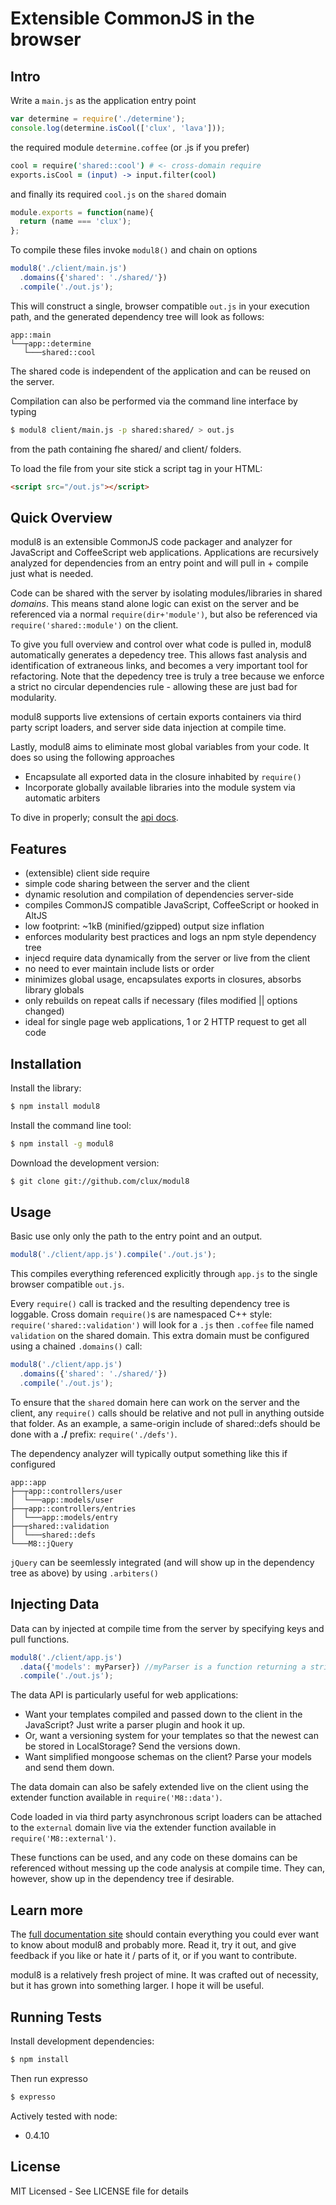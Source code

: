 # Extensible CommonJS in the browser
## Intro

Write a `main.js` as the application entry point

````javascript
var determine = require('./determine');
console.log(determine.isCool(['clux', 'lava']));
````

the required module `determine.coffee` (or .js if you prefer)

````coffeescript
cool = require('shared::cool') # <- cross-domain require
exports.isCool = (input) -> input.filter(cool)
````

and finally its required `cool.js` on the `shared` domain

````javascript
module.exports = function(name){
  return (name === 'clux');
};
````

To compile these files invoke `modul8()` and chain on options

````javascript
modul8('./client/main.js')
  .domains({'shared': './shared/'})
  .compile('./out.js');
````

This will construct a single, browser compatible `out.js` in your execution path, and the generated dependency tree will look as follows:

    app::main
    └──┬app::determine
       └───shared::cool

The shared code is independent of the application and can be reused on the server.

Compilation can also be performed via the command line interface by typing

````bash
$ modul8 client/main.js -p shared:shared/ > out.js
````

from the path containing fhe shared/ and client/ folders.

To load the file from your site stick a script tag in your HTML:

````html
<script src="/out.js"></script>
````

## Quick Overview

modul8 is an extensible CommonJS code packager and analyzer for JavaScript and CoffeeScript web applications.
Applications are recursively analyzed for dependencies from an entry point and will pull in + compile just what is needed.

Code can be shared with the server by isolating modules/libraries in  shared _domains_. This means stand alone logic
can exist on the server and be referenced via a normal `require(dir+'module')`, but also be referenced via `require('shared::module')` on the client.

To give you full overview and control over what code is pulled in, modul8 automatically generates a depedency tree. This allows
fast analysis and identification of extraneous links, and becomes a very important tool for refactoring.
Note that the depedency tree is truly a tree because we enforce a strict no circular dependencies rule - allowing these are just bad for modularity.

modul8 supports live extensions of certain exports containers via third party script loaders, and server side data injection at compile time.

Lastly, modul8 aims to eliminate most global variables from your code. It does so using the following approaches

 - Encapsulate all exported data in the closure inhabited by `require()`
 - Incorporate globally available libraries into the module system via automatic arbiters

To dive in properly; consult the [api docs](http://clux.github.com/modul8/docs/api.html).

## Features

 - (extensible) client side require
 - simple code sharing between the server and the client
 - dynamic resolution and compilation of dependencies server-side
 - compiles CommonJS compatible JavaScript, CoffeeScript or hooked in AltJS
 - low footprint: ~1kB (minified/gzipped) output size inflation
 - enforces modularity best practices and logs an npm style dependency tree
 - injecd require data dynamically from the server or live from the client
 - no need to ever maintain include lists or order
 - minimizes global usage, encapsulates exports in closures, absorbs library globals
 - only rebuilds on repeat calls if necessary (files modified || options changed)
 - ideal for single page web applications, 1 or 2 HTTP request to get all code

## Installation

Install the library:

````bash
$ npm install modul8
````

Install the command line tool:

````bash
$ npm install -g modul8
````

Download the development version:

````bash
$ git clone git://github.com/clux/modul8
````

## Usage
Basic use only only the path to the entry point and an output.

````javascript
modul8('./client/app.js').compile('./out.js');
````

This compiles everything referenced explicitly through `app.js` to the single browser compatible `out.js`.


Every `require()` call is tracked and the resulting dependency tree is loggable. Cross domain `require()`s are namespaced
C++ style: `require('shared::validation')` will look for a `.js` then `.coffee` file named `validation` on the shared domain.
This extra domain must be configured using a chained `.domains()` call:

````javascript
modul8('./client/app.js')
  .domains({'shared': './shared/'})
  .compile('./out.js');
````

To ensure that the `shared` domain here can work on the server and the client, any `require()` calls
should be relative and not pull in anything outside that folder.
As an example, a same-origin include of shared::defs should be done with a **./** prefix:  `require('./defs')`.

The dependency analyzer will typically output something like this if configured

    app::app
    ├──┬app::controllers/user
    │  └───app::models/user
    ├──┬app::controllers/entries
    │  └───app::models/entry
    ├──┬shared::validation
    │  └───shared::defs
    └───M8::jQuery

`jQuery` can be seemlessly integrated (and will show up in the dependency tree as above) by using `.arbiters()`

## Injecting Data

Data can by injected at compile time from the server by specifying keys and pull functions.

````javascript
modul8('./client/app.js')
  .data({'models': myParser}) //myParser is a function returning a string
  .compile('./out.js');
````

The data API is particularly useful for web applications:

 - Want your templates compiled and passed down to the client in the JavaScript? Just write a parser plugin and hook it up.
 - Or, want a versioning system for your templates so that the newest can be stored in LocalStorage? Send the versions down.
 - Want simplified mongoose schemas on the client? Parse your models and send them down.

The data domain can also be safely extended live on the client using the extender function available in `require('M8::data')`.

Code loaded in via third party asynchronous script loaders can be attached to the `external` domain live via the
extender function available in `require('M8::external')`.

These functions can be used, and any code on these domains can be referenced without messing up the code analysis at compile time.
They can, however, show up in the dependency tree if desirable.

## Learn more
The [full documentation site](http://clux.github.com/modul8) should contain everything you could ever want to know about modul8 and probably more.
Read it, try it out, and give feedback if you like or hate it / parts of it, or if you want to contribute.

modul8 is a relatively fresh project of mine. It was crafted out of necessity, but it has grown into something larger.
I hope it will be useful.

## Running Tests

Install development dependencies:

````bash
$ npm install
````

Then run expresso

````bash
$ expresso
````

Actively tested with node:

  - 0.4.10

## License

MIT Licensed - See LICENSE file for details
